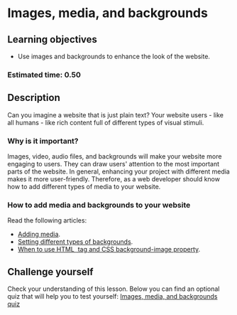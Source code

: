 
# Images, media, and backgrounds

## Learning objectives
- Use images and backgrounds to enhance the look of the website.

### Estimated time: 0.50

## Description

Can you imagine a website that is just plain text? Your website users - like all humans - like rich content full of different types of visual stimuli.

### Why is it important?

Images, video, audio files, and backgrounds will make your website more engaging to users. They can draw users' attention to the most important parts of the website. In general, enhancing your project with different media makes it more user-friendly. Therefore, as a web developer should know how to add different types of media to your website.

### How to add media and backgrounds to your website

Read the following articles:
- [Adding media](https://learn.shayhowe.com/html-css/adding-media).
- [Setting different types of backgrounds](https://learn.shayhowe.com/html-css/setting-backgrounds-and-gradients/).
- [When to use HTML <img> tag and CSS background-image property](https://www.w3docs.com/snippets/html/when-to-use-html-img-tag-and-css-background-image-property.html).

## Challenge yourself 
Check your understanding of this lesson. Below you can find an optional quiz that will help you to test yourself:
[Images, media, and backgrounds quiz](https://docs.google.com/forms/d/e/1FAIpQLSdq3Bl7lNEGtuBoh9LAjJHS4OwrKJtphQsqz5CAdHhy-R9cdA/viewform)
